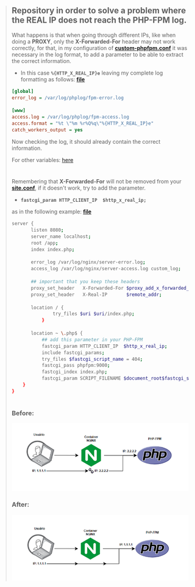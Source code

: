 > ## Repository in order to solve a problem where the REAL IP does not reach the PHP-FPM log.
>
>
>What happens is that when going through different IPs, like when doing a **PROXY**, only the **X-Forwarded-For** header may not work correctly,
> for that, in my configuration of **[custom-phpfpm.conf](https://github.com/Zellds/forward-real-ip-nginx/blob/dd90a7f36bdb3966c3c09d7cb80f5ae950699880/docker/php-fpm/custom-phpfpm.conf)**
> it was necessary in the log format, to add a parameter to be able to extract the correct information.
> 
> * In this case **``%{HTTP_X_REAL_IP}e``** leaving my complete log formatting as follows: **[file](https://github.com/Zellds/forward-real-ip-nginx/blob/dd90a7f36bdb3966c3c09d7cb80f5ae950699880/docker/php-fpm/custom-phpfpm.conf)**
>
>```ini
>[global]
>error_log = /var/log/phplog/fpm-error.log
>
>[www]
>access.log = /var/log/phplog/fpm-access.log
>access.format = "%t \"%m %r%Q%q\"%{HTTP_X_REAL_IP}e"
>catch_workers_output = yes
> ```
> Now checking the log, it should already contain the correct information.
>
>For other variables: [here](http://nginx.org/en/docs/varindex.html)
> #
> Remembering that **X-Forwarded-For** will not be removed from your
 **[site.conf](https://github.com/Zellds/forward-real-ip-nginx/blob/dd90a7f36bdb3966c3c09d7cb80f5ae950699880/docker/nginx/site.conf)**, if it doesn't work, try to add the parameter.
>* **``fastcgi_param HTTP_CLIENT_IP  $http_x_real_ip;``** 
> 
>as in the following example: **[file](https://github.com/Zellds/forward-real-ip-nginx/blob/dd90a7f36bdb3966c3c09d7cb80f5ae950699880/docker/nginx/site.conf)**
>
>```sh
>server {
>        listen 8080;
>        server_name localhost;
>        root /app;
>        index index.php;
>
>        error_log /var/log/nginx/server-error.log;
>        access_log /var/log/nginx/server-access.log custom_log;
>
>        ## important that you keep these headers
>        proxy_set_header   X-Forwarded-For $proxy_add_x_forwarded_for;
>        proxy_set_header   X-Real-IP       $remote_addr;
>
>        location / {
>                try_files $uri $uri/index.php;
>            }
>
>        location ~ \.php$ {
>            ## add this parameter in your PHP-FPM
>            fastcgi_param HTTP_CLIENT_IP  $http_x_real_ip;  
>            include fastcgi_params;
>            try_files $fastcgi_script_name = 404;
>            fastcgi_pass phpfpm:9000;
>            fastcgi_index index.php;
>            fastcgi_param SCRIPT_FILENAME $document_root$fastcgi_script_name;
>     }
>}
>```
> #
> ### Before:
>![example2](docker/img/example.png)
>
> ### After:
>![exampe3](docker/img/example3.png)

